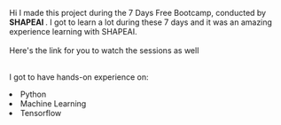 
Hi I made this project during the 7 Days Free Bootcamp, conducted by <b> SHAPEAI
</b>.
I got to learn a lot during these 7 days and it was an amazing experience learning with SHAPEAI.
<br><br>Here's the link for you to watch the sessions as well<br>

<br>I got to have hands-on experience on:
<li>Python
<li>Machine Learning
<li>Tensorflow
